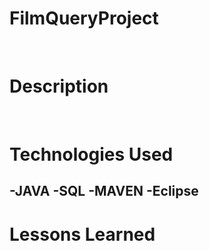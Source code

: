 # FilmQueryProject
<br>

# Description
<br>

# Technologies Used

-JAVA
-SQL
-MAVEN
-Eclipse
-

# Lessons Learned
<br>
